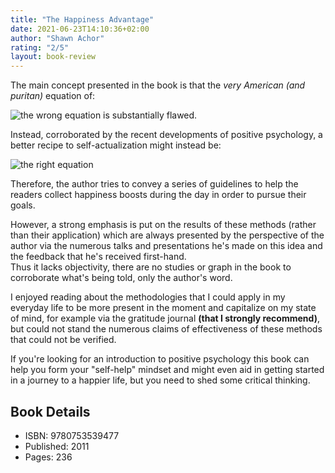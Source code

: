 ```yaml
---
title: "The Happiness Advantage"
date: 2021-06-23T14:10:36+02:00
author: "Shawn Achor"
rating: "2/5"
layout: book-review
---
```


The main concept presented in the book is that the _very American (and puritan)_
equation of:

![the wrong equation](/img/happiness/wrong.png) is substantially flawed.

Instead, corroborated by the recent developments of positive psychology, a
better recipe to self-actualization might instead be:

![the right equation](/img/happiness/right.png)

Therefore, the author tries to convey a series of guidelines to help the readers
collect happiness boosts during the day in order to pursue their goals.

However, a strong emphasis is put on the results of these methods (rather than
their application) which are always presented by the perspective of the author
via the numerous talks and presentations he's made on this idea and the feedback
that he's received first-hand.<br> Thus it lacks objectivity, there are no
studies or graph in the book to corroborate what's being told, only the author's
word.

I enjoyed reading about the methodologies that I could apply in my everyday life
to be more present in the moment and capitalize on my state of mind, for example
via the gratitude journal **(that I strongly recommend)**, but could not stand
the numerous claims of effectiveness of these methods that could not be
verified.

If you're looking for an introduction to positive psychology this book can help
you form your "self-help" mindset and might even aid in getting started in a
journey to a happier life, but you need to shed some critical thinking.

## Book Details

- ISBN: 9780753539477
- Published: 2011
- Pages: 236
